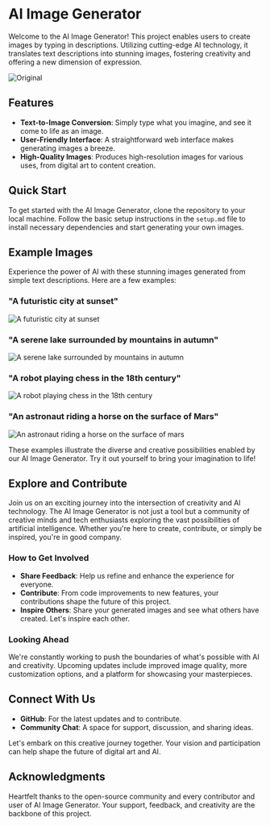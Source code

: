 # AI Image Generator

Welcome to the AI Image Generator! This project enables users to create images by typing in descriptions. Utilizing cutting-edge AI technology, it translates text descriptions into stunning images, fostering creativity and offering a new dimension of expression.

![Original](https://github.com/rokas293/AI-Image-Generator/assets/83891594/9f543fc9-9c2e-42bc-a0f7-2d9d1e933454)

## Features

- **Text-to-Image Conversion**: Simply type what you imagine, and see it come to life as an image.
- **User-Friendly Interface**: A straightforward web interface makes generating images a breeze.
- **High-Quality Images**: Produces high-resolution images for various uses, from digital art to content creation.

## Quick Start

To get started with the AI Image Generator, clone the repository to your local machine. Follow the basic setup instructions in the `setup.md` file to install necessary dependencies and start generating your own images.

## Example Images

Experience the power of AI with these stunning images generated from simple text descriptions. Here are a few examples:

### "A futuristic city at sunset"

![A futuristic city at sunset](https://github.com/rokas293/AI-Image-Generator/assets/83891594/77bd9a1c-b244-4199-9505-05a0d1e7f0ae)

### "A serene lake surrounded by mountains in autumn"

![A serene lake surrounded by mountains in autumn](https://github.com/rokas293/AI-Image-Generator/assets/83891594/8d560edf-c983-47cf-8a08-80633e047fc2)

### "A robot playing chess in the 18th century"

![A robot playing chess in the 18th century](https://github.com/rokas293/AI-Image-Generator/assets/83891594/346fe3a9-a1f0-4059-b465-e646c7159229)

### "An astronaut riding a horse on the surface of Mars"

![An astronaut riding a horse on the surface of mars](https://github.com/rokas293/AI-Image-Generator/assets/83891594/92d26697-a8dc-488e-a4c0-76586617c832)

These examples illustrate the diverse and creative possibilities enabled by our AI Image Generator. Try it out yourself to bring your imagination to life!

## Explore and Contribute

Join us on an exciting journey into the intersection of creativity and AI technology. The AI Image Generator is not just a tool but a community of creative minds and tech enthusiasts exploring the vast possibilities of artificial intelligence. Whether you're here to create, contribute, or simply be inspired, you're in good company.

### How to Get Involved

- **Share Feedback**: Help us refine and enhance the experience for everyone.
- **Contribute**: From code improvements to new features, your contributions shape the future of this project.
- **Inspire Others**: Share your generated images and see what others have created. Let's inspire each other.

### Looking Ahead

We're constantly working to push the boundaries of what's possible with AI and creativity. Upcoming updates include improved image quality, more customization options, and a platform for showcasing your masterpieces.

## Connect With Us

- **GitHub**: For the latest updates and to contribute.
- **Community Chat**: A space for support, discussion, and sharing ideas.

Let's embark on this creative journey together. Your vision and participation can help shape the future of digital art and AI.

## Acknowledgments

Heartfelt thanks to the open-source community and every contributor and user of AI Image Generator. Your support, feedback, and creativity are the backbone of this project.

